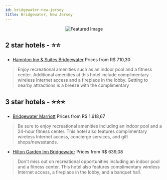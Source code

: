 ```yaml
---
id: bridgewater-new-jersey
title: Bridgewater, New Jersey
---
```


<center><img src="https://i.travelapi.com/hotels/18000000/17660000/17655300/17655244/ca805fed_z.jpg" alt="Featured Image" /></center>


##  2 star hotels - ⭐️⭐️

-    [Hampton Inn & Suites Bridgewater](https://us.hurb.com/hotels/bridgewater/hampton-inn-suites-bridgewater-JNP-JP02695K?cmp=18055) Prices from R$ 710,30
   > Enjoy recreational amenities such as an indoor pool and a fitness center. Additional amenities at this hotel include complimentary wireless Internet access and a fireplace in the lobby. Getting to nearby attractions is a breeze with the complimentary

##  3 star hotels - ⭐️⭐️⭐️

-    [Bridgewater Marriott](https://us.hurb.com/hotels/bridgewater/bridgewater-marriott-JNP-JP186446?cmp=18055) Prices from R$ 1.618,67
   > Be sure to enjoy recreational amenities including an indoor pool and a 24-hour fitness center. This hotel also features complimentary wireless Internet access, concierge services, and gift shops/newsstands.
-    [Hilton Garden Inn Bridgewater](https://us.hurb.com/hotels/bridgewater/hilton-garden-inn-bridgewater-JNP-JP019512?cmp=18055) Prices from R$ 639,08
   > Don't miss out on recreational opportunities including an indoor pool and a fitness center. This hotel also features complimentary wireless Internet access, a fireplace in the lobby, and a banquet hall.
